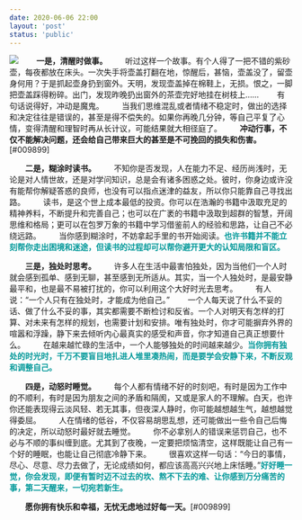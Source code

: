 ```yaml
---
date: 2020-06-06 22:00
layout: 'post'
status: 'public'
---
```

![](https://inz.oss-cn-beijing.aliyuncs.com/Images/Pixabay/easter-eggs-3131188_1920.jpg)
&emsp;&emsp;**一是，清醒时做事。**
&emsp;&emsp;听过这样一个故事。有个人得了一把不错的紫砂壶，每夜都放在床头。一次失手将壶盖打翻在地，惊醒后，甚恼，壶盖没了，留壶身何用？于是抓起壶身扔到窗外。天明，发现壶盖掉在棉鞋上，无损。恨之，一脚把壶盖踩得粉碎。出门，发现昨晚扔出窗外的茶壶完好地挂在树枝上……
&emsp;&emsp;有句话说得好，冲动是魔鬼。
&emsp;&emsp;当我们思维混乱或者情绪不稳定时，做出的选择和决定往往是错误的，甚至是得不偿失的。如果你再晚几分钟，等自己平复了心情，变得清醒和理智时再从长计议，可能结果就大相径庭了。
&emsp;&emsp;**冲动行事，不仅不能解决问题，还会给自己带来巨大的甚至是不可挽回的损失和伤害。**[#009899]

&emsp;&emsp;**二是，糊涂时读书。**
&emsp;&emsp;不知你是否发现，人在能力不足、经历尚浅时，无论是对人情世故，还是对学问知识，总是会有诸多困惑之处。彼时，你身边或许没有能帮你解疑答惑的良师，也没有可以指点迷津的益友，所以你只能靠自己寻找出路。
&emsp;&emsp;读书，是这个世上成本最低的投资。你可以在浩瀚的书籍中汲取充足的精神养料，不断提升和完善自己；也可以在广袤的书籍中汲取到超群的智慧，开阔思维和格局；更可以在包罗万象的书籍中学习借鉴前人的经验和思路，让自己不必绕远路。
&emsp;&emsp;当你感到糊涂时，不妨拿起手里的书开始阅读。<span style="color:#009899;">**也许书籍并不能立刻帮你走出困境和迷途，但读书的过程却可以帮你避开更大的认知局限和盲区。**</span>

&emsp;&emsp;**三是，独处时思考。**
&emsp;&emsp;许多人在生活中最害怕独处，因为当他们一个人时就会感到孤单、感到无聊，甚至感到无所适从。其实，当一个人独处时，是最安静最平和，也是最不易被打扰的，你可以利用这个大好时光去思考。
&emsp;&emsp;有人说：“一个人只有在独处时，才能成为他自己。”
&emsp;&emsp;一个人每天说了什么不妥的话、做了什么不妥的事，其实都需要不断检讨和反省。一个人对明天有怎样的打算、对未来有怎样的规划，也需要计划和安排。唯有独处时，你才可能摒弃外界的喧嚣和浮躁，静下来去倾听内心最真实的感受和声音，你才知道自己真正想要什么。
&emsp;&emsp;在越来越忙碌的生活中，一个人能够独处的时间越来越少。<span style="color:#009899;">**当你拥有独处的时光时，千万不要盲目地扎进人堆里凑热闹，而是要学会安静下来，不断反观和调整自己。**</span>

&emsp;&emsp;**四是，动怒时睡觉。**
&emsp;&emsp;每个人都有情绪不好的时刻吧，有时是因为工作中的不顺利，有时是因为朋友之间的矛盾和隔阂，又或是家人的不理解。白天，也许你还能表现得云淡风轻、若无其事，但夜深人静时，你可能越想越生气，越想越觉得委屈。
&emsp;&emsp;人在情绪的低谷，不仅容易胡思乱想，还可能做出一些令自己后悔的决定，所以动怒时最好就去睡觉。
&emsp;&emsp;你不必拿别人的错误来惩罚自己，也不必与不顺的事纠缠到底。尤其到了夜晚，一定要把烦恼清空，这样既能让自己有一个好的睡眠，也能让自己彻底冷静下来。
&emsp;&emsp;很喜欢这样一句话：“今日的事情，尽心、尽意、尽力去做了，无论成绩如何，都应该高高兴兴地上床恬睡。”<span style="color:#009899;">**好好睡一觉，你会发现，即便有暂时迈不过去的坎、熬不下去的难、让你感到万分痛苦的事，第二天醒来，一切宛若新生。**</span>

&emsp;&emsp;**愿你拥有快乐和幸福，无忧无虑地过好每一天。**[#009899]